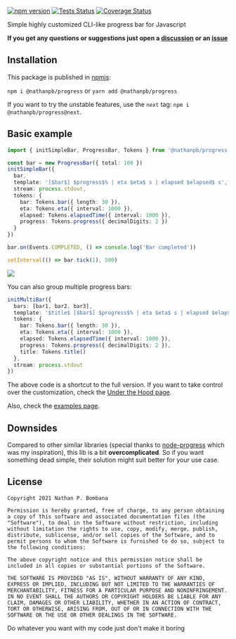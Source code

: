 [![npm version](https://img.shields.io/npm/v/@nathanpb/progress.svg)](https://www.npmjs.com/package/@nathanpb/progress)
[![Tests Status](https://github.com/NathanPB/progress.js/workflows/Test/badge.svg)](https://github.com/NathanPB/progress.js/actions/workflows/tests.yml)
[![Coverage Status](https://img.shields.io/coveralls/NathanPB/progress.js.svg)](https://coveralls.io/github/NathanPB/progress.js?branch=main)


Simple highly customized CLI-like progress bar for Javascript

**If you get any questions or suggestions just open a [discussion](https://github.com/NathanPB/progress.js/discussions) or an [issue](https://github.com/NathanPB/progress.js/issues)**

## Installation

This package is published in [npmjs](https://www.npmjs.com/package/@nathanpb/progress):

``npm i @nathanpb/progress`` or ``yarn add @nathanpb/progress``

If you want to try the unstable features, use the ``next`` tag: ``npm i @nathanpb/progress@next``.


## Basic example

```ts
import { initSimpleBar, ProgressBar, Tokens } from '@nathanpb/progress'

const bar = new ProgressBar({ total: 100 })
initSimpleBar({ 
  bar,
  template: '[$bar$] $progress$% | eta $eta$ s | elapsed $elapsed$ s',
  stream: process.stdout,
  tokens: {
    bar: Tokens.bar({ length: 30 }),
    eta: Tokens.eta({ interval: 1000 }),
    elapsed: Tokens.elapsedTime({ interval: 1000 }),
    progress: Tokens.progress({ decimalDigits: 2 })
  }
})

bar.on(Events.COMPLETED, () => console.log('Bar completed'))

setInterval(() => bar.tick(1), 500)
```
![](https://i.imgur.com/m8u1gFX.gif)

You can also group multiple progress bars:

```ts
initMultiBar({
  bars: [bar1, bar2, bar3],
  template: '$title$ [$bar$] $progress$% | eta $eta$ s | elapsed $elapsed$ s',
  tokens: {
    bar: Tokens.bar({ length: 30 }),
    eta: Tokens.eta({ interval: 1000 }),
    elapsed: Tokens.elapsedTime({ interval: 1000 }),
    progress: Tokens.progress({ decimalDigits: 2 }),
    title: Tokens.title()
  },
  stream: process.stdout
})
```

The above code is a shortcut to the full version.
If you want to take control over the customization, check the [Under the Hood page](https://progress.nathanpb.dev/#/under-the-hood).


Also, check the [examples page](https://progress.nathanpb.dev/#/examples).

## Downsides

Compared to other similar libraries (special thanks to [node-progress](https://github.com/visionmedia/node-progress) which was my inspiration), this lib is a bit **overcomplicated**. So if you want something dead simple, their solution might suit better for your use case.


## License

```
Copyright 2021 Nathan P. Bombana

Permission is hereby granted, free of charge, to any person obtaining a copy of this software and associated documentation files (the "Software"), to deal in the Software without restriction, including without limitation the rights to use, copy, modify, merge, publish, distribute, sublicense, and/or sell copies of the Software, and to permit persons to whom the Software is furnished to do so, subject to the following conditions:

The above copyright notice and this permission notice shall be included in all copies or substantial portions of the Software.

THE SOFTWARE IS PROVIDED "AS IS", WITHOUT WARRANTY OF ANY KIND, EXPRESS OR IMPLIED, INCLUDING BUT NOT LIMITED TO THE WARRANTIES OF MERCHANTABILITY, FITNESS FOR A PARTICULAR PURPOSE AND NONINFRINGEMENT. IN NO EVENT SHALL THE AUTHORS OR COPYRIGHT HOLDERS BE LIABLE FOR ANY CLAIM, DAMAGES OR OTHER LIABILITY, WHETHER IN AN ACTION OF CONTRACT, TORT OR OTHERWISE, ARISING FROM, OUT OF OR IN CONNECTION WITH THE SOFTWARE OR THE USE OR OTHER DEALINGS IN THE SOFTWARE.
```

Do whatever you want with my code just don't make it boring
